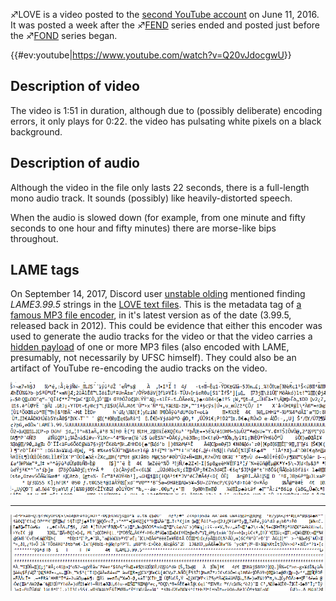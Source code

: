 ♐LOVE is a video posted to the [second YouTube
account](Real_and_Fake_channels "wikilink") on June 11, 2016. It was
posted a week after the ♐[FEND](FEND "wikilink") series ended and posted
just before the ♐[FOND](FOND "wikilink") series began.

{{\#ev:youtube|<https://www.youtube.com/watch?v=Q20vJdocgwU>}}

## Description of video

The video is 1:51 in duration, although due to (possibly deliberate)
encoding errors, it only plays for 0:22. the video has pulsating white
pixels on a black background.

## Description of audio

Although the video in the file only lasts 22 seconds, there is a
full-length mono audio track. It sounds (possibly) like
heavily-distorted speech.

When the audio is slowed down (for example, from one minute and fifty
seconds to one hour and fifty minutes) there are morse-like bips
throughout.

## LAME tags

On September 14, 2017, Discord user [unstable
olding](unstable_olding "wikilink") mentioned finding *LAME3.99.5*
strings in the [LOVE text files](LOVE_text_files "wikilink"). This is
the metadata tag of [a famous MP3 file
encoder](http://lame.sourceforge.net/), in it's latest version as of the
date (3.99.5, released back in 2012). This could be evidence that either
this encoder was used to generate the audio tracks for the video or that
the video carries a [hidden
payload](https://en.wikipedia.org/wiki/Payload_\(computing\)) of one or
more MP3 files (also encoded with LAME, presumably, not necessarily by
UFSC himself). They could also be an artifact of YouTube re-encoding the
audio tracks on the video.

![LOVEtxt1.png](LOVEtxt1.png "LOVEtxt1.png")

-----

![LOVEtxt2.png](LOVEtxt2.png "LOVEtxt2.png")
